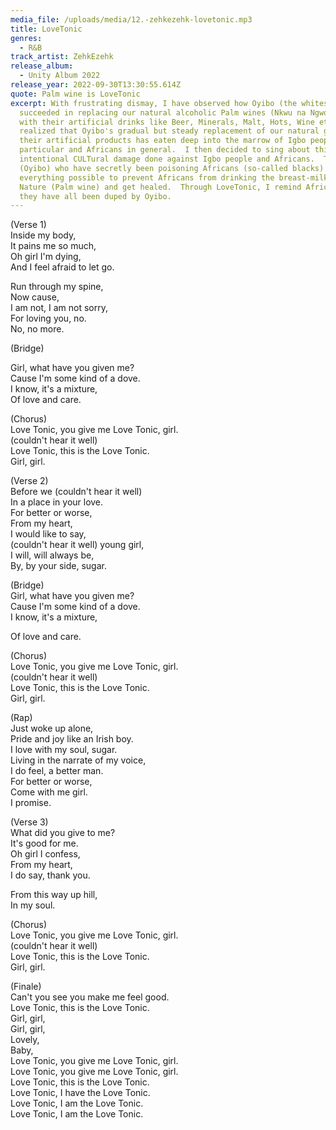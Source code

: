 ```yaml
---
media_file: /uploads/media/12.-zehkezehk-lovetonic.mp3
title: LoveTonic
genres:
  - R&B
track_artist: ZehkEzehk
release_album:
  - Unity Album 2022
release_year: 2022-09-30T13:30:55.614Z
quote: Palm wine is LoveTonic
excerpt: With frustrating dismay, I have observed how Oyibo (the whites)
  succeeded in replacing our natural alcoholic Palm wines (Nkwu na Ngwo) drinks
  with their artificial drinks like Beer, Minerals, Malt, Hots, Wine etc.  I
  realized that Oyibo's gradual but steady replacement of our natural gifts with
  their artificial products has eaten deep into the marrow of Igbo people in
  particular and Africans in general.  I then decided to sing about this
  intentional CULTural damage done against Igbo people and Africans.  The whites
  (Oyibo) who have secretly been poisoning Africans (so-called blacks) did
  everything possible to prevent Africans from drinking the breast-milk of
  Nature (Palm wine) and get healed.  Through LoveTonic, I remind Africans that
  they have all been duped by Oyibo.
---
```

<!--StartFragment-->

(Verse 1)\
Inside my body,\
It pains me so much,\
Oh girl I'm dying,\
And I feel afraid to let go.

Run through my spine,\
Now cause,\
I am not, I am not sorry,\
For loving you, no.\
No, no more.

(Bridge)

Girl, what have you given me?\
Cause I'm some kind of a dove.\
I know, it's a mixture,\
Of love and care.

(Chorus)\
Love Tonic, you give me Love Tonic, girl.\
(couldn't hear it well)\
Love Tonic, this is the Love Tonic.\
Girl, girl.

(Verse 2)\
Before we (couldn't hear it well)\
In a place in your love.\
For better or worse,\
From my heart,\
I would like to say,\
(couldn't hear it well) young girl,\
I will, will always be,\
By, by your side, sugar.

(Bridge)\
Girl, what have you given me?\
Cause I'm some kind of a dove.\
I know, it's a mixture,

Of love and care.

(Chorus)\
Love Tonic, you give me Love Tonic, girl.\
(couldn't hear it well)\
Love Tonic, this is the Love Tonic.\
Girl, girl.

(Rap)\
Just woke up alone, \
Pride and joy like an Irish boy.\
I love with my soul, sugar.\
Living in the narrate of my voice,\
I do feel, a better man.\
For better or worse,\
Come with me girl.\
I promise.

(Verse 3)\
What did you give to me?\
It's good for me.\
Oh girl I confess,\
From my heart,\
I do say, thank you.

From this way up hill,\
In my soul.

(Chorus)\
Love Tonic, you give me Love Tonic, girl.\
(couldn't hear it well)\
Love Tonic, this is the Love Tonic.\
Girl, girl.

(Finale)\
Can't you see you make me feel good.\
Love Tonic, this is the Love Tonic.\
Girl, girl,\
Girl, girl,\
Lovely,\
Baby,\
Love Tonic, you give me Love Tonic, girl.\
Love Tonic, you give me Love Tonic, girl.\
Love Tonic, this is the Love Tonic.\
Love Tonic, I have the Love Tonic.\
Love Tonic, I am the Love Tonic.\
Love Tonic, I am the Love Tonic.

<!--EndFragment-->